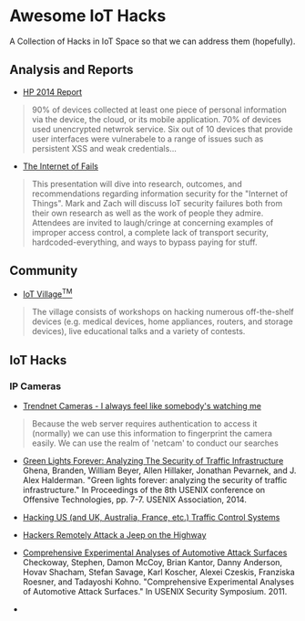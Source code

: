 # Awesome IoT Hacks
A Collection of Hacks in IoT Space so that we can address them (hopefully).

## Analysis and Reports

- [HP 2014 Report](http://www8.hp.com/h20195/V2/GetPDF.aspx/4AA5-4759ENW.pdf)  
> 90% of devices collected at least one piece of personal information via the
> device, the cloud, or its mobile application. 70% of devices used unencrypted
> netwrok service. Six out of 10 devices that provide user interfaces were
> vulnerabele to a range of issues such as persistent XSS and weak
> credentials...

- [The Internet of Fails](http://www.slideshare.net/markstanislav/the-internet-of-fails-where-iot-has-gone-wrong-and-how-were-making-it-right)  
> This presentation will dive into research, outcomes, and recommendations
> regarding information security for the "Internet of Things". Mark and Zach
> will discuss IoT security failures both from their own research as well as the
> work of people they admire. Attendees are invited to laugh/cringe at
> concerning examples of improper access control, a complete lack of transport
> security, hardcoded-everything, and ways to bypass paying for stuff.

## Community

- [IoT Village<sup>TM</sup>](https://www.iotvillage.org/)  
> The village consists of workshops on hacking numerous off-the-shelf devices
> (e.g. medical devices, home appliances, routers, and storage devices), live
> educational talks and a variety of contests.

## IoT Hacks

### IP Cameras
- [Trendnet Cameras - I always feel like somebody's watching me](http://console-cowboys.blogspot.com/2012/01/trendnet-cameras-i-always-feel-like.html)
> Because the web server requires authentication to access it (normally) we can
> use this information to fingerprint the camera easily. We can use the realm of
> 'netcam' to conduct our searches


- [Green Lights Forever: Analyzing The Security of Traffic Infrastructure](https://jhalderm.com/pub/papers/traffic-woot14.pdf)  
Ghena, Branden, William Beyer, Allen Hillaker, Jonathan Pevarnek, and J. Alex
Halderman. "Green lights forever: analyzing the security of traffic
infrastructure." In Proceedings of the 8th USENIX conference on Offensive
Technologies, pp. 7-7. USENIX Association, 2014.

- [Hacking US (and UK, Australia, France, etc.) Traffic Control Systems](http://blog.ioactive.com/2014/04/hacking-us-and-uk-australia-france-etc.html)


- [Hackers Remotely Attack a Jeep on the Highway](http://www.wired.com/2015/07/hackers-remotely-kill-jeep-highway/)

- [Comprehensive Experimental Analyses of Automotive Attack Surfaces](http://static.usenix.org/events/sec11/tech/full_papers/Checkoway.pdf)  
Checkoway, Stephen, Damon McCoy, Brian Kantor, Danny Anderson, Hovav Shacham,
Stefan Savage, Karl Koscher, Alexei Czeskis, Franziska Roesner, and Tadayoshi
Kohno. "Comprehensive Experimental Analyses of Automotive Attack Surfaces." In
USENIX Security Symposium. 2011.

- 



